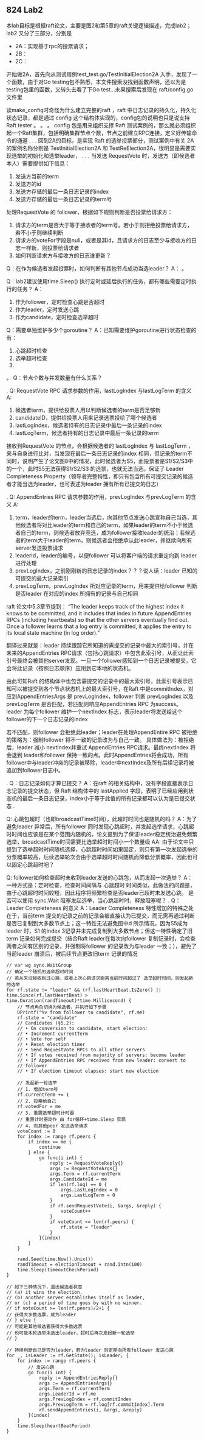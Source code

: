 ## 824 Lab2

本lab目标是根据raft论文，主要是图2和第5章的raft关键逻辑描述，完成lab2；lab2 又分了三部分，分别是
- 2A：实现基于rpc的投票请求；
- 2B：
- 2C：

开始做2A，首先向从测试用例test_test.go/TestInitialElection2A 入手，发现了一个函数，由于对Go testing包不熟悉，本文件搜索没找到函数声明，还以为是testing包里的函数，又转头去看了下Go test...未果搜索后发现在 raft/config.go文件里

读make_config时奇怪为什么建立完整的raft ，raft 中日志记录的持久化，持久化状态记录，都是通过 config 这个结构体实现的，config包的说明也只是说支持 Raft tester
。
。
。
config 包是用来组织支撑 Raft 测试案例的，那么就必须组织起一个Raft集群，包括明确集群节点个数，节点之前建立RPC连接，定义好传输命令的通道
.
.
.
回到2A的目标，是实现 Raft 的选举投票部分，测试案例中有关 2A 的案例名称分别是 TestInitialElection2A 和 TestReElection2A，很明显是需要实现选举的初始化和选举leader，
.
.
.
当发送 RequestVote 时，发送方（即候选者本人）需要提供如下信息：
1. 发送方当前的term
2. 发送方的id
3. 发送方存储的最后一条日志记录的index
4. 发送方存储的最后一条日志记录的term号

处理RequestVote 的 follower，根据如下规则判断是否投票给请求方：
1. 请求方的term是否大于等于接收者的term号。若小于则拒绝投票给请求方，若不小于则继续判断
2. 请求方的voteFor字段是null，或者是其id，且请求方的日志至少与接收方的日志一样新，则投票给请求者
3. 如何判断请求方与接收方的日志谁更新？

Q：在作为候选者发起投票时，如何判断有其他节点成功当选leader？
A：
。

Q：lab2建议使用time.Sleep() 执行定时或延后执行的任务，都有哪些需要定时执行的任务？
A：
1. 作为follower，定时检查心跳是否超时
2. 作为leader，定时发送心跳
3. 作为candidate，定时检查选举超时

Q：需要单独维护多少个goroutine？
A：已知需要维护goroutine进行状态检查的有：
1. 心跳超时检查
2. 选举超时检查
3. 
。
Q：节点个数与并发数量有什么关系？

.
Q: RequestVote RPC 请求参数的作用，lastLogIndex 与lastLogTerm 的含义
A:
1. 候选者term，提供给投票人用以判断候选者的term是否足够新
2. candidateID，提供给投票人用来记录选票投给了哪个候选者
3. lastLogIndex，候选者持有的日志记录中最后一条记录的index
4. lastLogTerm，候选者持有的日志记录中最后一条记录的term

接收到RequestVote 的节点，会根据候选者的 lastLogIndex 与 lastLogTerm ，来与自身进行比对，当发现在最后一条日志记录的index 相同，但记录的term不同时，说明产生了论文图8中的情况，此时候选者为S5，而投票者是S1/S2/S3中的一个，此时S5无法获得S1/S2/S3 的选票，也就无法当选。保证了 Leader Completeness Property（领导者完整特性，即只有包含所有可提交记录的候选者才能当选为leader，也可表述为leader 拥有所有已提交的日志）

.
Q: AppendEntries RPC 请求参数的作用，prevLogIndex 与prevLogTerm 的含义
A:
1. term，leader的term，leader当选后，向其他节点发送心跳宣称自己当选，其他候选者将对比leader的term和自己的term，如果leader的term不小于候选者自己的term，则候选者放弃竞选，成为follower接收leader的统治；若候选者的term大于leader的term，则候选者会拒绝承认此leader，并继续向所有server发送投票请求
2. leaderId，leader的编号，以便follower 可以将客户端的请求重定向到 leader进行处理
3. prevLogIndex，之前刚刚新的日志记录的index？？？说人话：leader 已知的可提交的最大记录索引
4. prevLogTerm，prevLogIndex 所对应记录的term，用来提供给follower 判断是否leader 在对应的index 所拥有的记录与自己相同

raft 论文中5.3章节提到：
“The leader keeps track of the highest index it knows to be committed, and it includes that index in future AppendEntries RPCs (including heartbeats) so that the other servers eventually find out. Once a follower learns that a log entry is committed, it applies the entry to its local state machine (in log order).”

翻译过来就是：leader 持续跟踪它所知道的需提交的记录中最大的索引号，并在未来的AppendEntries RPC请求（包括心跳请求）中包含此索引号，从而让此索引号最终会被其他server发现。一旦一个follower感知到一个日志记录被提交，它会将此记录（按照日志顺序）应用到它本地的状态机。

由此可知Raft 的结构体中也包含需提交的记录中的最大索引号，此索引号表示已知可以被提交到各个节点状态机上的最大索引号，在Raft 中是commitIndex，对应到AppendEntriesArgs 是 prevLogIndex，follower 判断 prevLogIndex 以及 prevLogTerm 是否匹配，若匹配则响应AppendEntries RPC 为success。
leader 为每个follower 维护一个nextIndex 标志，表示leader将发送给这个follower的下一个日志记录的index

若不匹配，则follower 会拒绝此leader；leader在处理AppendEntire RPC 被拒绝的策略为：强制follower 将不一致的记录改为与自己一致。
具体做法为：被拒绝后，leader 减小 nextIndex并重试 AppendEntries RPC请求。最终nextIndex 将会退到 leader和follower 保持一致的点。此时AppendEntries将会成功，所有follower中与leader冲突的记录被移除，leader中nextIndex及所有后续记录将被追加到follower日志中。

.
Q：日志记录如何才算已提交？
A：在raft 的相关结构中，没有字段直接表示日志记录的提交状态，但 Raft 结构体中的 lastApplied 字段，表明了已经应用到状态机的最后一条日志记录，index小于等于此值的所有记录都可以认为是已提交状态
.

Q: 心跳包超时（也即broadcastTime时间），此超时时间也是随机的吗？
A：为了避免leader 异常后，所有follower 同时发现心跳超时，并发起选举请求，心跳超时时间也应该是在某个范围内随机的。论文提到为了保证leader稳定统治避免频繁选举，broadcastTime时间需要比选举超时时间小一个数量级
AA: 由于论文中只提到了选举超时时间随机选择，心跳超时时间如果固定，则只有第一次发起选举的分票概率较高，后续选举轮次会由于选举超时时间随机而降低分票概率，因此也可以固定心跳超时吧？

Q: follower如何检查超时未收到leader发送的心跳包，从而发起一次选举？
A：一种方式是：定时检查，检查时间间隔与 心跳超时 时间类似，此做法的问题是，由于心跳超时时间较短，因此程序将频繁检查是否leader已超时未发送心跳。
是否可以使用 sync.Wait 阻塞发起选举，当心跳超时时，释放阻塞呢？
.
Q：Leader Completeness 的意义
A：Leader Completeness 特性增加的特殊之处在于，当前term 提交的记录之前的记录会被直接认为已提交，而无需再通过判断是否已复制到大多数节点上；这一特性无法避免图中d 所示情况，因为S5成为leader 时，S1 的index 3记录并未完成复制到大多数节点；但这一特性确定了旧term 记录如何完成提交（结合Raft leader在每次向follower 复制记录时，会检查两者之间有区别的记录，并强制将follower 的记录改为与leader 一致；），避免了当前leader 崩溃后，被后续节点更改旧term 记录的情况

	// var wg sync.WaitGroup
	// 确定一个随机的选举超时时间
	// 若从来没接收到过心跳，或者上次心跳请求距离当前时间超过了 选举超时时间，则发起新的选举
	for rf.state != "leader" && (rf.lastHeartBeat.IsZero() || time.Since(rf.lastHeartBeat) > time.Duration(randTimeout)*time.Millisecond) {
		// 节点角色切换为候选者，并执行如下步骤
		DPrintf("%v from follower to candidate", rf.me)
		rf.state = "candidate"
		// Candidates (§5.2):
		// • On conversion to candidate, start election:
		// • Increment currentTerm
		// • Vote for self
		// • Reset election timer
		// • Send RequestVote RPCs to all other servers
		// • If votes received from majority of servers: become leader
		// • If AppendEntries RPC received from new leader: convert to
		// follower
		// • If election timeout elapses: start new election

		// 发起新一轮选举
		// 1. 增加term号
		rf.currentTerm += 1
		// 2. 投票给自己
		rf.votedFor = me
		// 3. 重置选举超时计时器
		// 重置计时器动作 由 for循环+time.Sleep 实现
		// 4. 向其他peer 发送选举请求
		voteCount := 0
		for index := range rf.peers {
			if index == me {
				continue
			} else {
				go func(i int) {
					reply := RequestVoteReply{}
					args := RequestVoteArgs{}
					args.Term = rf.currentTerm
					args.CandidateId = me
					if len(rf.log) == 0 {
						args.LastLogIndex = 0
						args.LastLogTerm = 0
					}
					if rf.sendRequestVote(i, &args, &reply) {
						voteCount++
					}
					if voteCount <= len(rf.peers) {
						rf.state = "leader"
					}
				}(index)
			}
		}

		rand.Seed(time.Now().Unix())
		randTimeout = electionTimeout + rand.Intn(100)
		time.Sleep(timeoutCheckPeriod)
	}

	// 如下三种情况下，退出候选者状态
	// (a) it wins the election,
	// (b) another server establishes itself as leader,
	// or (c) a period of time goes by with no winner.
	// if voteCount >= len(rf.peers)/2+1 {
	// 获得大多数选票，成为leader
	// } else {
	// 可能是其他候选者获得大多数选票
	// 也可能本轮选举未选出leader，超时后再次发起新一轮选举
	// }

	// 持续判断自己是否为leader，若为leader 则定期向所有follower 发送心跳
	for _, isLeader := rf.GetState(); isLeader; {
		for index := range rf.peers {
			// 发送心跳
			go func(i int) {
				reply := AppendEntriesReply{}
				args := AppendEntriesArgs{}
				args.Term = rf.currentTerm
				args.LeaderId = rf.me
				args.PrevLogIndex = rf.commitIndex
				args.PrevLogTerm = rf.log[rf.commitIndex].Term
				rf.sendAppendEntries(i, &args, &reply)
			}(index)
		}
		time.Sleep(heartBeatPeriod)
	}